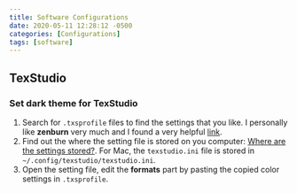 ```yaml
---
title: Software Configurations
date: 2020-05-11 12:28:12 -0500
categories: [Configurations]
tags: [software]
---
```

## TexStudio

### Set dark theme for TexStudio
1. Search for `.txsprofile` files to find the settings that you like. I personally like **zenburn** very much and I found a very helpful [link](https://gitlab.com/adin/texstudio-profiles). 
2. Find out the where the setting file is stored on you computer: [Where are the settings stored?](https://github.com/texstudio-org/texstudio/wiki/Frequently-Asked-Questions#where-are-the-settings-stored). For Mac, the `texstudio.ini` file is stored in `~/.config/texstudio/texstudio.ini`.
3. Open the setting file, edit the **formats** part by pasting the copied color settings in `.txsprofile`.
